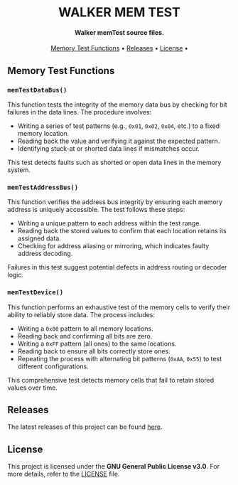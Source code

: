 <h1 align="center">
    WALKER MEM TEST
    <br>
</h1>

<h4 align="center">Walker memTest source files.</h4>

<p align="center">
    <a href="#memory-test-functions">Memory Test Functions</a> •
    <a href="#releases">Releases</a> •
    <a href="#license">License</a> •
</p>

## Memory Test Functions

### `memTestDataBus()`
This function tests the integrity of the memory data bus by checking for bit failures in the data lines. The procedure involves:
- Writing a series of test patterns (e.g., `0x01`, `0x02`, `0x04`, etc.) to a fixed memory location.
- Reading back the value and verifying it against the expected pattern.
- Identifying stuck-at or shorted data lines if mismatches occur.

This test detects faults such as shorted or open data lines in the memory system.

### `memTestAddressBus()`
This function verifies the address bus integrity by ensuring each memory address is uniquely accessible. The test follows these steps:
- Writing a unique pattern to each address within the test range.
- Reading back the stored values to confirm that each location retains its assigned data.
- Checking for address aliasing or mirroring, which indicates faulty address decoding.

Failures in this test suggest potential defects in address routing or decoder logic.

### `memTestDevice()`
This function performs an exhaustive test of the memory cells to verify their ability to reliably store data. The process includes:
- Writing a `0x00` pattern to all memory locations.
- Reading back and confirming all bits are zero.
- Writing a `0xFF` pattern (all ones) to the same locations.
- Reading back to ensure all bits correctly store ones.
- Repeating the process with alternating bit patterns (`0xAA`, `0x55`) to test different configurations.

This comprehensive test detects memory cells that fail to retain stored values over time.


## Releases

The latest releases of this project can be found [here](https://github.com/rebeccaquintino/walker/releases).


## License

This project is licensed under the **GNU General Public License v3.0**. For more details, refer to the [LICENSE](https://www.gnu.org/licenses/gpl-3.0.html) file.
